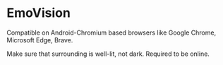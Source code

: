 # EmoVision
Compatible on Android-Chromium based browsers like Google Chrome, Microsoft Edge, Brave.

Make sure that surrounding is well-lit, not dark.
Required to be online.
